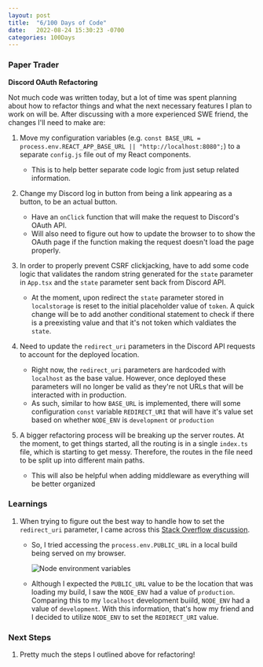 ```yaml
---
layout: post
title:  "6/100 Days of Code"
date:   2022-08-24 15:30:23 -0700
categories: 100Days
---
```


### Paper Trader
**Discord OAuth Refactoring**

Not much code was written today, but a lot of time was spent planning about how to refactor things and what the next necessary features I plan to work on will be. After discussing with a more experienced SWE friend, the changes I'll need to make are:

1. Move my configuration variables (e.g. `const BASE_URL = process.env.REACT_APP_BASE_URL || "http://localhost:8080";`) to a separate `config.js` file out of my React components.
    - This is to help better separate code logic from just setup related information.

2. Change my Discord log in button from being a link appearing as a button, to be an actual button.
    - Have an `onClick` function that will make the request to Discord's OAuth API.
    - Will also need to figure out how to update the browser to to show the OAuth page if the function making the request doesn't load the page properly.

3. In order to properly prevent CSRF clickjacking, have to add some code logic that validates the random string generated for the `state` parameter in `App.tsx` and the `state` parameter sent back from Discord API.
    - At the moment, upon redirect the `state` parameter stored in `localstorage` is reset to the initial placeholder value of `token`. A quick change will be to add another conditional statement to check if there is a preexisting value and that it's not token which valdiates the `state`.

4. Need to update the `redirect_uri` parameters in the Discord API requests to account for the deployed location.
    - Right now, the `redirect_uri` parameters are hardcoded with `localhost` as the base value. However, once deployed these parameters will no longer be valid as they're not URLs that will be interacted with in production.
    - As such, similar to how `BASE_URL` is implemented, there will some configuration `const` variable `REDIRECT_URI` that will have it's value set based on whether `NODE_ENV` is `development` or `production`

5. A bigger refactoring process will be breaking up the server routes. At the moment, to get things started, all the routing is in a single `index.ts` file, which is starting to get messy. Therefore, the routes in the file need to be split up into different main paths.
    - This will also be helpful when adding middleware as everything will be better organized

### Learnings
1. When trying to figure out the best way to handle how to set the `redirect_uri` parameter, I came across this [Stack Overflow discussion](https://stackoverflow.com/questions/48134785/how-to-set-a-base-url-for-react-router-at-the-app-level). 
    - So, I tried accessing the `process.env.PUBLIC_URL` in a local build being served on my browser. 

        ![Node environment variables](../../../../images/20220824envvars.png)

    - Although I expected the `PUBLIC_URL` value to be the location that was loading my build, I saw the `NODE_ENV` had a value of `production`. Comparing this to my `localhost` development buiild, `NODE_ENV` had a value of `development`. With this information, that's how my friend and I decided to utilize `NODE_ENV` to set the `REDIRECT_URI` value.


### Next Steps
1. Pretty much the steps I outlined above for refactoring!